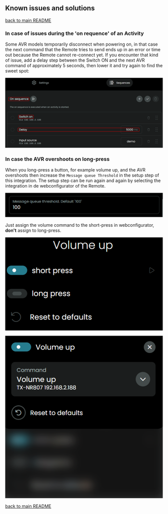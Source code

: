 ## Known issues and solutions

[back to main README](../README.md#known-issues-and-solutions)

### In case of issues during the 'on requence' of an Activity

Some AVR models temporarily disconnect when powering on, in that case the next command that the Remote tries to send ends up in an error or time out because the Remote cannot re-connect yet. If you encounter that kind of issue, add a delay step between the Switch ON and the next AVR command of approximately 5 seconds, then lower it and try again to find the sweet spot:

![](../screenshots/delay-onsequence.png)

### In case the AVR overshoots on long-press

When you long-press a button, for example volume up, and the AVR overshoots then increase the `Message queue Threshold` in the setup step of this integration. The setup step can be run again and again by selecting the integration in de webconfigurator of the Remote.

![](../screenshots/queue-threshold.png)

Just assign the volume command to the short-press in webconfigurator, **don't** assign to long-press.

![](../screenshots/short-press.png)

![](../screenshots/volume-up.png)

[back to main README](../README.md#known-issues-and-solutions)